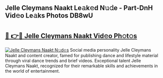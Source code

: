 ## Jelle Cleymans Naakt Le𝚊k𝚎d N𝚞𝚍e - Part-DnH Vid𝚎o Le𝚊ks Photos DB8wU

# <h2><a href="http://fb92xw.evod.top/?m=Jelle+Cleymans+Naakt">🔗 👉🔴 Jelle Cleymans Naakt Vid𝚎o Ph𝚘t𝚘s</a></h2>

[![Jelle Cleymans Naakt N𝚞d𝚎s](https://i.imgur.com/8V9OHl7.gif)](http://fb92xw.evod.top/?m=Jelle+Cleymans+Naakt)
Social media personality Jelle Cleymans Naakt and content creator, famed for publishing dance and lifestyle material through viral dance trends and brief videos. Exceptional talent Jelle Cleymans Naakt, recognized for their remarkable skills and achievements in the world of entertainment. 

